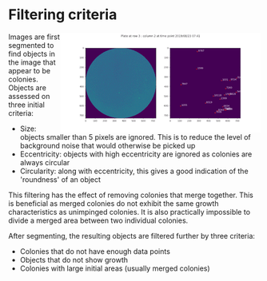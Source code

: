 # Filtering criteria
<img align="right" src="../images/plate_timelapse_tiny.gif">
Images are first segmented to find objects in the image that appear to be colonies. Objects are assessed on three initial criteria:

- Size: objects smaller than 5 pixels are ignored. This is to reduce the level of background noise that would otherwise be picked up
- Eccentricity: objects with high eccentricity are ignored as colonies are always circular
- Circularity: along with eccentricity, this gives a good indication of the 'roundness' of an object

This filtering has the effect of removing colonies that merge together. This is beneficial as merged colonies do not exhibit the same growth characteristics as unimpinged colonies. It is also practically impossible to divide a merged area between two individual colonies.

After segmenting, the resulting objects are filtered further by three criteria:

- Colonies that do not have enough data points
- Objects that do not show growth
- Colonies with large initial areas (usually merged colonies)